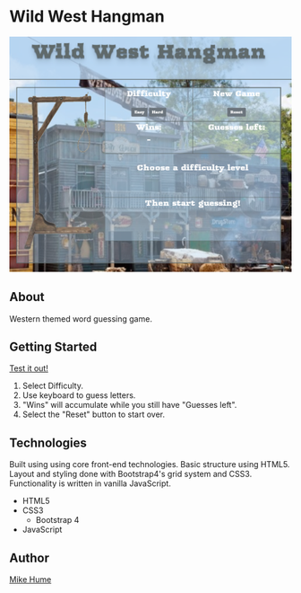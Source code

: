 # Wild West Hangman

![Homepage](./src/assets/images/homepage.png)

## About

Western themed word guessing game.

## Getting Started

[Test it out!](https://mahume.github.io/wild-west-hangman)

1. Select Difficulty.
2. Use keyboard to guess letters.
3. "Wins" will accumulate while you still have "Guesses left".
4. Select the "Reset" button to start over.

## Technologies

Built using using core front-end technologies. Basic structure using HTML5. Layout and styling done with Bootstrap4's grid system and CSS3. Functionality is written in vanilla JavaScript.

- HTML5
- CSS3
    - Bootstrap 4
- JavaScript


## Author

[Mike Hume](https://mahume.github.io/)